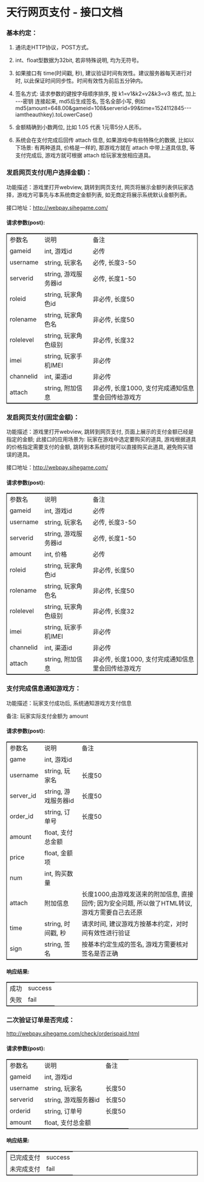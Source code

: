 # 天行网页支付 - 接口文档

### 基本约定：

1. 通讯走HTTP协议，POST方式。

2. int、float型数据为32bit, 若非特殊说明, 均为无符号。

3. 如果接口有 time(时间戳, 秒), 建议验证时间有效性。建议服务器每天进行对时, 以此保证时间同步性。时间有效性为前后五分钟内。 

4. 签名方式: 请求参数的键按字母顺序排序, 按 k1=v1&k2=v2&k3=v3 格式, 加上 ---密钥 连接起来, md5后生成签名, 签名全部小写, 例如 md5(amount=648.00&gameid=108&serverid=99&time=1524112845---iamtheauthkey).toLowerCase()

5. 金额精确到小数两位, 比如 1.05 代表 1元零5分人民币。

6. 系统会在支付完成后回传 attach 信息, 如果游戏中有些特殊化的数据, 比如以下场景: 有两种道具, 价格是一样的, 那游戏方就在 attach 中带上道具信息, 等支付完成后, 游戏方就可根据 attach 给玩家发放相应道具。

### 发启网页支付(用户选择金额)：

功能描述：游戏里打开webview, 跳转到网页支付, 网页将展示金额列表供玩家选择，游戏方可事先与本系统商定金额列表, 如无商定将展示系统默认金额列表。

接口地址：http://webpay.sihegame.com/

#### 请求参数(post):
<table style="border:1px solid #000;">
<tr>
<td>参数名</td>
<td>说明</td>
<td>备注</td>
</tr>
<tr>

<td>gameid</td>
<td>int, 游戏id</td>
<td>必传</td>
</tr>

<td>username</td>
<td>string, 玩家名</td>
<td>必传, 长度3-50</td>
</tr>

<td>serverid</td>
<td>string, 游戏服务器id</td>
<td>必传, 长度1-50</td>
</tr>

<td>roleid</td>
<td>string, 玩家角色id</td>
<td>非必传, 长度50</td>
</tr>

<td>rolename</td>
<td>string, 玩家角色名</td>
<td>非必传, 长度50</td>
</tr>

<td>rolelevel</td>
<td>string, 玩家角色级别</td>
<td>非必传, 长度32</td>
</tr>

<td>imei</td>
<td>string, 玩家手机IMEI</td>
<td>非必传</td>
</tr>

<td>channelid</td>
<td>int, 渠道id</td>
<td>非必传</td>
</tr>

<td>attach</td>
<td>string, 附加信息</td>
<td>非必传, 长度1000, 支付完成通知信息里会回传给游戏方</td>
</tr>
</table>

### 发启网页支付(固定金额)：

功能描述：游戏里打开webview, 跳转到网页支付, 页面上展示的支付金额已经是指定的金额; 此接口的应用场景为: 玩家在游戏中选定要购买的道具, 游戏根据道具的价格指定需要支付的金额, 跳转到本系统时就可以直接购买此道具, 避免购买错误的道具。

接口地址：http://webpay.sihegame.com/

#### 请求参数(post):
<table style="border:1px solid #000;">
<tr>
<td>参数名</td>
<td>说明</td>
<td>备注</td>
</tr>
<tr>

<td>gameid</td>
<td>int, 游戏id</td>
<td>必传</td>
</tr>

<td>username</td>
<td>string, 玩家名</td>
<td>必传, 长度3-50</td>
</tr>

<td>serverid</td>
<td>string, 游戏服务器id</td>
<td>必传, 长度1-50</td>
</tr>

<td>amount</td>
<td>int, 价格</td>
<td>必传</td>
</tr>

<td>roleid</td>
<td>string, 玩家角色id</td>
<td>非必传, 长度50</td>
</tr>

<td>rolename</td>
<td>string, 玩家角色名</td>
<td>非必传, 长度50</td>
</tr>

<td>rolelevel</td>
<td>string, 玩家角色级别</td>
<td>非必传, 长度32</td>
</tr>

<td>imei</td>
<td>string, 玩家手机IMEI</td>
<td>非必传</td>
</tr>

<td>channelid</td>
<td>int, 渠道id</td>
<td>非必传</td>
</tr>

<td>attach</td>
<td>string, 附加信息</td>
<td>非必传, 长度1000, 支付完成通知信息里会回传给游戏方</td>
</tr>
</table>

### 支付完成信息通知游戏方：

功能描述：玩家支付成功后, 系统通知游戏方支付信息

备注: 玩家实际支付金额为 amount 

#### 请求参数(post):
<table style="border:1px solid #000;">
<tr>
<td>参数名</td>
<td>说明</td>
<td>备注</td>
</tr>
<tr>

<td>game</td>
<td>int, 游戏id</td>
<td></td>
</tr>

<td>username</td>
<td>string, 玩家名</td>
<td>长度50</td>
</tr>

<td>server_id</td>
<td>string, 游戏服务器id</td>
<td>长度50</td>
</tr>

<td>order_id</td>
<td>string, 订单号</td>
<td>长度50</td>
</tr>

<td>amount</td>
<td>float, 支付总金额</td>
<td></td>
</tr>

<td>price</td>
<td>float, 金额项</td>
<td></td>
</tr>

<td>num</td>
<td>int, 购买数量</td>
<td></td>
</tr>

<td>attach</td>
<td>附加信息</td>
<td>长度1000,由游戏发送来的附加信息, 直接回传; 因为安全问题, 所以做了HTML转议, 游戏方需要自己去还原</td>
</tr>

<td>time</td>
<td>string, 时间戳, 秒</td>
<td>请求时间, 建议游戏方按基本约定，对时间有效性进行验证</td>
</tr>

<td>sign</td>
<td>string, 签名</td>
<td>按基本约定生成的签名, 游戏方需要核对签名是否正确</td>
</tr>
</table>

#### 响应结果:
<table style="border:1px solid #000;">
<tr>
<td>成功</td>
<td>success</td>
</tr>
<tr>
<td>失败</td>
<td>fail</td>
</tr>
</table>

### 二次验证订单是否完成：
http://webpay.sihegame.com/check/orderispaid.html

#### 请求参数(post):
<table style="border:1px solid #000;">
<tr>
<td>参数名</td>
<td>说明</td>
<td>备注</td>
</tr>
<tr>

<td>gameid</td>
<td>int, 游戏id</td>
<td></td>
</tr>

<td>username</td>
<td>string, 玩家名</td>
<td>长度50</td>
</tr>

<td>serverid</td>
<td>string, 游戏服务器id</td>
<td>长度50</td>
</tr>

<td>orderid</td>
<td>string, 订单号</td>
<td>长度50</td>
</tr>

<td>amount</td>
<td>float, 支付总金额</td>
<td></td>
</tr>
</table>

#### 响应结果:
<table style="border:1px solid #000;">
<tr>
<td>已完成支付</td>
<td>success</td>
</tr>
<tr>
<td>未完成支付</td>
<td>fail</td>
</tr>
</table>
